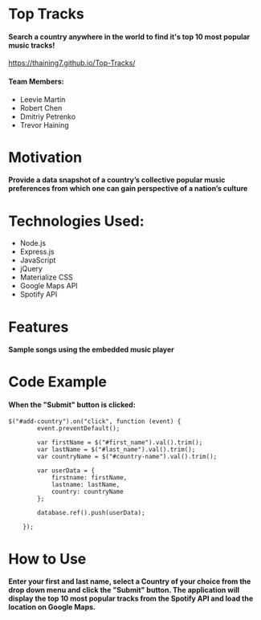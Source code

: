 # Top Tracks

#### Search a country anywhere in the world to find it's top 10 most popular music tracks!

https://thaining7.github.io/Top-Tracks/

#### Team Members:
* Leevie Martin
* Robert Chen
* Dmitriy Petrenko
* Trevor Haining

# Motivation

#### Provide a data snapshot of a country’s collective popular music preferences from which one can gain perspective of a nation’s culture

# Technologies Used:

* Node.js
* Express.js
* JavaScript
* jQuery
* Materialize CSS
* Google Maps API
* Spotify API

# Features

#### Sample songs using the embedded music player

# Code Example

#### When the "Submit" button is clicked:
```
$("#add-country").on("click", function (event) {
        event.preventDefault();

        var firstName = $("#first_name").val().trim();
        var lastName = $("#last_name").val().trim();
        var countryName = $("#country-name").val().trim();

        var userData = {
            firstname: firstName,
            lastname: lastName,
            country: countryName
        };

        database.ref().push(userData);

    });
```

# How to Use

#### Enter your first and last name, select a Country of your choice from the drop down menu and click the "Submit" button. The application will display the top 10 most popular tracks from the Spotify API and load the location on Google Maps.
